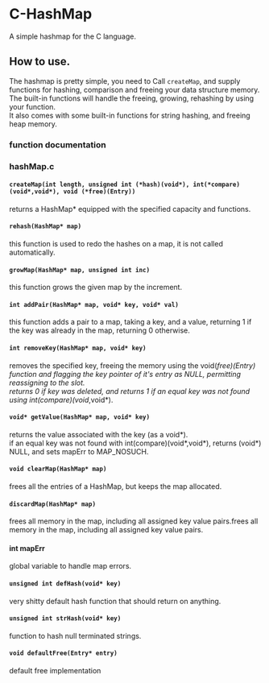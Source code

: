 # C-HashMap
A simple hashmap for the C language.
## How to use.
The hashmap is pretty simple, you need to Call ```createMap```, and supply functions for hashing, comparison and freeing your data structure memory.\
The built-in functions will handle the freeing, growing, rehashing by using your function. \
It also comes with some built-in functions for string hashing, and freeing heap memory.
### function documentation

### hashMap.c

#### ```createMap(int length, unsigned int (*hash)(void*), int(*compare)(void*,void*), void (*free)(Entry))```
returns a HashMap* equipped with the specified capacity and functions.

#### ```rehash(HashMap* map)```
this function is used to redo the hashes on a map, it is not called automatically.

#### ```growMap(HashMap* map, unsigned int inc)```
this function grows the given map by the increment.

#### ```int addPair(HashMap* map, void* key, void* val)```
this function adds a pair to a map, taking a key, and a value, returning 1 if the key was already in the map, returning 0 otherwise.

#### ```int removeKey(HashMap* map, void* key)```
removes the specified key, freeing the memory using the void(*free)(Entry) function and flagging the key pointer of it's entry as NULL, permitting reassigning to the slot.\
returns 0 if key was deleted, and returns 1 if an equal key was not found using int(compare)(void*,void*).
#### ```void* getValue(HashMap* map, void* key)```
returns the value associated with the key (as a void*).\
if an equal key was not found with int(compare)(void*,void*), returns (void*) NULL, and sets mapErr to MAP_NOSUCH.
#### ```void clearMap(HashMap* map)```
frees all the entries of a HashMap, but keeps the map allocated.

#### ```discardMap(HashMap* map)```
frees all memory in the map, including all assigned key value pairs.frees all memory in the map, including all assigned key value pairs.

#### int mapErr
global variable to handle map errors.

#### ```unsigned int defHash(void* key)```
very shitty default hash function that should return on anything.

#### ```unsigned int strHash(void* key)```
function to hash null terminated strings.

#### ```void defaultFree(Entry* entry)```
default free implementation
